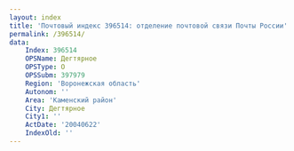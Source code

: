 ```yaml
---
layout: index
title: 'Почтовый индекс 396514: отделение почтовой связи Почты России'
permalink: /396514/
data:
    Index: 396514
    OPSName: Дегтярное
    OPSType: О
    OPSSubm: 397979
    Region: 'Воронежская область'
    Autonom: ''
    Area: 'Каменский район'
    City: Дегтярное
    City1: ''
    ActDate: '20040622'
    IndexOld: ''
---
```

